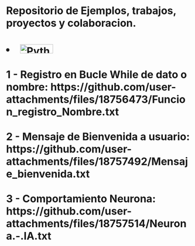 # Repositorio de Ejemplos, trabajos, proyectos y colaboracion.

<h1 align="left">
<li><img height="25" width="90" alt="Python" src="https://img.shields.io/badge/Python%20-%2314354C.svg?logo=python&logoColor=white"><br/>
<br> 1 - Registro en Bucle While de dato o nombre: https://github.com/user-attachments/files/18756473/Funcion_registro_Nombre.txt<br/>
<br> 2 - Mensaje de Bienvenida a usuario: https://github.com/user-attachments/files/18757492/Mensaje_bienvenida.txt<br/>
<br> 3 - Comportamiento Neurona: https://github.com/user-attachments/files/18757514/Neurona.-.IA.txt<br/>
<br/>
